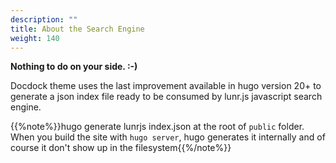 ```yaml
---
description: ""
title: About the Search Engine
weight: 140
---
```


**Nothing to do on your side. :-)**

Docdock theme uses the last improvement available in hugo version 20+ to generate a json index file ready to be consumed by lunr.js javascript search engine.

{{%note%}}hugo generate lunrjs index.json at the root of `public` folder. <br/>When you build the site with `hugo server`, hugo generates it internally and of course it don't show up in the filesystem{{%/note%}}

